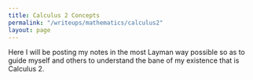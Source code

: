 ```yaml
---
title: Calculus 2 Concepts
permalink: "/writeups/mathematics/calculus2"
layout: page
---
```


Here I will be posting my notes in the most Layman way possible so as to guide myself and others to understand the bane of my existence that is Calculus 2.